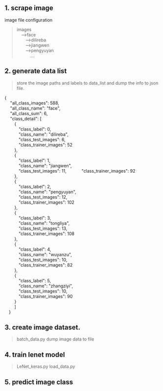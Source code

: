 ## 1. scrape image
image file configuration
>images<br>
&emsp;-->face<br>
&emsp;&emsp;-->dilireba<br>
&emsp;&emsp;-->jiangwen<br>
&emsp;&emsp;-->pengyuyan<br>
&emsp;&emsp;&emsp;....
## 2. generate data list
>store the image paths and labels to data_list and dump the info to json file.

{<br>
&emsp; "all_class_images": 588,<br>
&emsp; "all_class_name": "face",<br>
&emsp; "all_class_sum": 6,<br>
&emsp; "class_detail": [<br>
&emsp;&emsp;         {<br>
&emsp;&emsp;&emsp;            "class_label": 0,<br>
&emsp;&emsp;&emsp;            "class_name": "dilireba",<br>
&emsp;&emsp;&emsp;            "class_test_images": 6,<br>
&emsp;&emsp;&emsp;            "class_trainer_images": 52<br>
&emsp;&emsp;        },<br>
&emsp;&emsp;        {<br>
&emsp;&emsp;&emsp;             "class_label": 1,<br>
&emsp;&emsp;&emsp;             "class_name": "jiangwen",<br>
&emsp;&emsp;&emsp;             "class_test_images": 11,
&emsp;&emsp;&emsp;             "class_trainer_images": 92<br>
&emsp;&emsp;        },<br>
&emsp;&emsp;        {<br>
&emsp;&emsp;&emsp;             "class_label": 2,<br>
&emsp;&emsp;&emsp;             "class_name": "pengyuyan",<br>
&emsp;&emsp;&emsp;             "class_test_images": 12,<br>
&emsp;&emsp;&emsp;             "class_trainer_images": 102<br>
&emsp;&emsp;        },<br>
&emsp;&emsp;        {<br>
&emsp;&emsp;&emsp;             "class_label": 3,<br>
&emsp;&emsp;&emsp;             "class_name": "tongliya",<br>
&emsp;&emsp;&emsp;             "class_test_images": 13,<br>
&emsp;&emsp;&emsp;             "class_trainer_images": 108<br>
&emsp;&emsp;        },<br>
&emsp;&emsp;        {<br>
&emsp;&emsp;&emsp;             "class_label": 4,<br>
&emsp;&emsp;&emsp;             "class_name": "wuyanzu",<br>
&emsp;&emsp;&emsp;             "class_test_images": 10,<br>
&emsp;&emsp;&emsp;             "class_trainer_images": 82<br>
&emsp;&emsp;        },<br>
&emsp;&emsp;        {<br>
&emsp;&emsp;&emsp;             "class_label": 5,<br>
&emsp;&emsp;&emsp;             "class_name": "zhangziyi",<br>
&emsp;&emsp;&emsp;             "class_test_images": 10,<br>
&emsp;&emsp;&emsp;             "class_trainer_images": 90<br>
&emsp;&emsp;        }<br>
&emsp;&emsp;    ]<br>
&emsp;}<br>
## 3. create image dataset.
>batch_data.py dump image data to file
## 4. train lenet model
>LeNet_keras.py
>load_data.py
## 5. predict image class